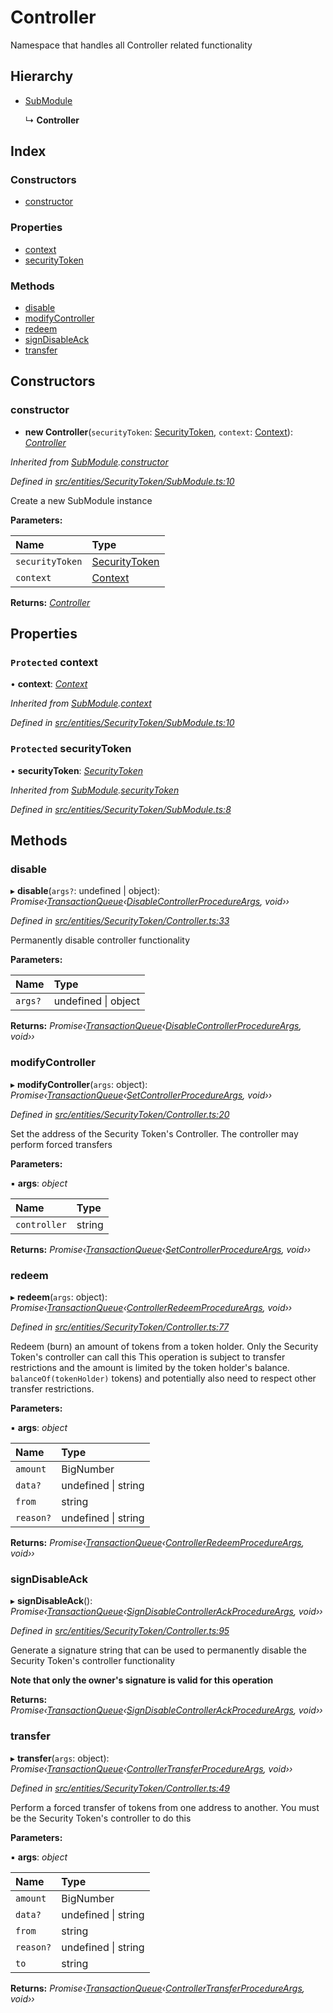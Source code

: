 # Controller

Namespace that handles all Controller related functionality

## Hierarchy

* [SubModule](_entities_securitytoken_submodule_.submodule.md)

  ↳ **Controller**

## Index

### Constructors

* [constructor](_entities_securitytoken_controller_.controller.md#constructor)

### Properties

* [context](_entities_securitytoken_controller_.controller.md#protected-context)
* [securityToken](_entities_securitytoken_controller_.controller.md#protected-securitytoken)

### Methods

* [disable](_entities_securitytoken_controller_.controller.md#disable)
* [modifyController](_entities_securitytoken_controller_.controller.md#modifycontroller)
* [redeem](_entities_securitytoken_controller_.controller.md#redeem)
* [signDisableAck](_entities_securitytoken_controller_.controller.md#signdisableack)
* [transfer](_entities_securitytoken_controller_.controller.md#transfer)

## Constructors

### constructor

+ **new Controller**\(`securityToken`: [SecurityToken](_entities_securitytoken_securitytoken_.securitytoken.md), `context`: [Context](_context_.context.md)\): [_Controller_](_entities_securitytoken_controller_.controller.md)

_Inherited from_ [_SubModule_](_entities_securitytoken_submodule_.submodule.md)_._[_constructor_](_entities_securitytoken_submodule_.submodule.md#constructor)

_Defined in_ [_src/entities/SecurityToken/SubModule.ts:10_](https://github.com/PolymathNetwork/polymath-sdk/blob/550676f/src/entities/SecurityToken/SubModule.ts#L10)

Create a new SubModule instance

**Parameters:**

| Name | Type |
| :--- | :--- |
| `securityToken` | [SecurityToken](_entities_securitytoken_securitytoken_.securitytoken.md) |
| `context` | [Context](_context_.context.md) |

**Returns:** [_Controller_](_entities_securitytoken_controller_.controller.md)

## Properties

### `Protected` context

• **context**: [_Context_](_context_.context.md)

_Inherited from_ [_SubModule_](_entities_securitytoken_submodule_.submodule.md)_._[_context_](_entities_securitytoken_submodule_.submodule.md#protected-context)

_Defined in_ [_src/entities/SecurityToken/SubModule.ts:10_](https://github.com/PolymathNetwork/polymath-sdk/blob/550676f/src/entities/SecurityToken/SubModule.ts#L10)

### `Protected` securityToken

• **securityToken**: [_SecurityToken_](_entities_securitytoken_securitytoken_.securitytoken.md)

_Inherited from_ [_SubModule_](_entities_securitytoken_submodule_.submodule.md)_._[_securityToken_](_entities_securitytoken_submodule_.submodule.md#protected-securitytoken)

_Defined in_ [_src/entities/SecurityToken/SubModule.ts:8_](https://github.com/PolymathNetwork/polymath-sdk/blob/550676f/src/entities/SecurityToken/SubModule.ts#L8)

## Methods

### disable

▸ **disable**\(`args?`: undefined \| object\): _Promise‹_[_TransactionQueue_](_entities_transactionqueue_.transactionqueue.md)_‹_[_DisableControllerProcedureArgs_](../interfaces/_types_index_.disablecontrollerprocedureargs.md)_, void››_

_Defined in_ [_src/entities/SecurityToken/Controller.ts:33_](https://github.com/PolymathNetwork/polymath-sdk/blob/550676f/src/entities/SecurityToken/Controller.ts#L33)

Permanently disable controller functionality

**Parameters:**

| Name | Type |
| :--- | :--- |
| `args?` | undefined \| object |

**Returns:** _Promise‹_[_TransactionQueue_](_entities_transactionqueue_.transactionqueue.md)_‹_[_DisableControllerProcedureArgs_](../interfaces/_types_index_.disablecontrollerprocedureargs.md)_, void››_

### modifyController

▸ **modifyController**\(`args`: object\): _Promise‹_[_TransactionQueue_](_entities_transactionqueue_.transactionqueue.md)_‹_[_SetControllerProcedureArgs_](../interfaces/_types_index_.setcontrollerprocedureargs.md)_, void››_

_Defined in_ [_src/entities/SecurityToken/Controller.ts:20_](https://github.com/PolymathNetwork/polymath-sdk/blob/550676f/src/entities/SecurityToken/Controller.ts#L20)

Set the address of the Security Token's Controller. The controller may perform forced transfers

**Parameters:**

▪ **args**: _object_

| Name | Type |
| :--- | :--- |
| `controller` | string |

**Returns:** _Promise‹_[_TransactionQueue_](_entities_transactionqueue_.transactionqueue.md)_‹_[_SetControllerProcedureArgs_](../interfaces/_types_index_.setcontrollerprocedureargs.md)_, void››_

### redeem

▸ **redeem**\(`args`: object\): _Promise‹_[_TransactionQueue_](_entities_transactionqueue_.transactionqueue.md)_‹_[_ControllerRedeemProcedureArgs_](../interfaces/_types_index_.controllerredeemprocedureargs.md)_, void››_

_Defined in_ [_src/entities/SecurityToken/Controller.ts:77_](https://github.com/PolymathNetwork/polymath-sdk/blob/550676f/src/entities/SecurityToken/Controller.ts#L77)

Redeem \(burn\) an amount of tokens from a token holder. Only the Security Token's controller can call this This operation is subject to transfer restrictions and the amount is limited by the token holder's balance. `balanceOf(tokenHolder)` tokens\) and potentially also need to respect other transfer restrictions.

**Parameters:**

▪ **args**: _object_

| Name | Type |
| :--- | :--- |
| `amount` | BigNumber |
| `data?` | undefined \| string |
| `from` | string |
| `reason?` | undefined \| string |

**Returns:** _Promise‹_[_TransactionQueue_](_entities_transactionqueue_.transactionqueue.md)_‹_[_ControllerRedeemProcedureArgs_](../interfaces/_types_index_.controllerredeemprocedureargs.md)_, void››_

### signDisableAck

▸ **signDisableAck**\(\): _Promise‹_[_TransactionQueue_](_entities_transactionqueue_.transactionqueue.md)_‹_[_SignDisableControllerAckProcedureArgs_](../interfaces/_types_index_.signdisablecontrollerackprocedureargs.md)_, void››_

_Defined in_ [_src/entities/SecurityToken/Controller.ts:95_](https://github.com/PolymathNetwork/polymath-sdk/blob/550676f/src/entities/SecurityToken/Controller.ts#L95)

Generate a signature string that can be used to permanently disable the Security Token's controller functionality

**Note that only the owner's signature is valid for this operation**

**Returns:** _Promise‹_[_TransactionQueue_](_entities_transactionqueue_.transactionqueue.md)_‹_[_SignDisableControllerAckProcedureArgs_](../interfaces/_types_index_.signdisablecontrollerackprocedureargs.md)_, void››_

### transfer

▸ **transfer**\(`args`: object\): _Promise‹_[_TransactionQueue_](_entities_transactionqueue_.transactionqueue.md)_‹_[_ControllerTransferProcedureArgs_](../interfaces/_types_index_.controllertransferprocedureargs.md)_, void››_

_Defined in_ [_src/entities/SecurityToken/Controller.ts:49_](https://github.com/PolymathNetwork/polymath-sdk/blob/550676f/src/entities/SecurityToken/Controller.ts#L49)

Perform a forced transfer of tokens from one address to another. You must be the Security Token's controller to do this

**Parameters:**

▪ **args**: _object_

| Name | Type |
| :--- | :--- |
| `amount` | BigNumber |
| `data?` | undefined \| string |
| `from` | string |
| `reason?` | undefined \| string |
| `to` | string |

**Returns:** _Promise‹_[_TransactionQueue_](_entities_transactionqueue_.transactionqueue.md)_‹_[_ControllerTransferProcedureArgs_](../interfaces/_types_index_.controllertransferprocedureargs.md)_, void››_

